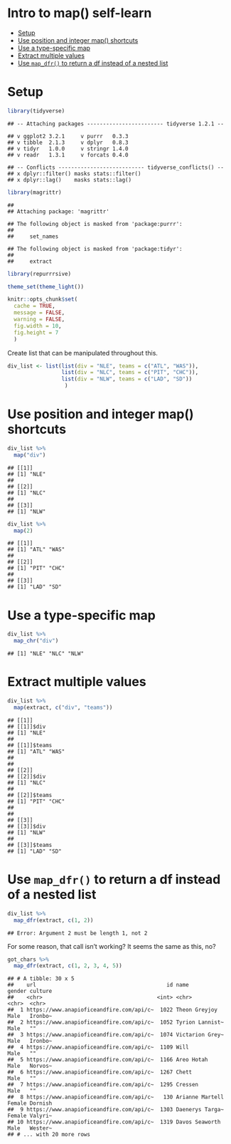 Intro to map() self-learn
================

  - [Setup](#setup)
  - [Use position and integer map()
    shortcuts](#use-position-and-integer-map-shortcuts)
  - [Use a type-specific map](#use-a-type-specific-map)
  - [Extract multiple values](#extract-multiple-values)
  - [Use `map_dfr()` to return a df instead of a nested
    list](#use-map_dfr-to-return-a-df-instead-of-a-nested-list)

# Setup

``` r
library(tidyverse)
```

    ## -- Attaching packages ------------------------ tidyverse 1.2.1 --

    ## v ggplot2 3.2.1     v purrr   0.3.3
    ## v tibble  2.1.3     v dplyr   0.8.3
    ## v tidyr   1.0.0     v stringr 1.4.0
    ## v readr   1.3.1     v forcats 0.4.0

    ## -- Conflicts --------------------------- tidyverse_conflicts() --
    ## x dplyr::filter() masks stats::filter()
    ## x dplyr::lag()    masks stats::lag()

``` r
library(magrittr)
```

    ## 
    ## Attaching package: 'magrittr'

    ## The following object is masked from 'package:purrr':
    ## 
    ##     set_names

    ## The following object is masked from 'package:tidyr':
    ## 
    ##     extract

``` r
library(repurrrsive)

theme_set(theme_light())

knitr::opts_chunk$set(
  cache = TRUE,
  message = FALSE, 
  warning = FALSE, 
  fig.width = 10, 
  fig.height = 7
  )
```

Create list that can be manipulated throughout this.

``` r
div_list <- list(list(div = "NLE", teams = c("ATL", "WAS")),
                 list(div = "NLC", teams = c("PIT", "CHC")),
                 list(div = "NLW", teams = c("LAD", "SD"))
                  )
```

# Use position and integer map() shortcuts

``` r
div_list %>% 
  map("div")
```

    ## [[1]]
    ## [1] "NLE"
    ## 
    ## [[2]]
    ## [1] "NLC"
    ## 
    ## [[3]]
    ## [1] "NLW"

``` r
div_list %>% 
  map(2)
```

    ## [[1]]
    ## [1] "ATL" "WAS"
    ## 
    ## [[2]]
    ## [1] "PIT" "CHC"
    ## 
    ## [[3]]
    ## [1] "LAD" "SD"

# Use a type-specific map

``` r
div_list %>% 
  map_chr("div")
```

    ## [1] "NLE" "NLC" "NLW"

# Extract multiple values

``` r
div_list %>% 
  map(extract, c("div", "teams"))
```

    ## [[1]]
    ## [[1]]$div
    ## [1] "NLE"
    ## 
    ## [[1]]$teams
    ## [1] "ATL" "WAS"
    ## 
    ## 
    ## [[2]]
    ## [[2]]$div
    ## [1] "NLC"
    ## 
    ## [[2]]$teams
    ## [1] "PIT" "CHC"
    ## 
    ## 
    ## [[3]]
    ## [[3]]$div
    ## [1] "NLW"
    ## 
    ## [[3]]$teams
    ## [1] "LAD" "SD"

# Use `map_dfr()` to return a df instead of a nested list

``` r
div_list %>% 
  map_dfr(extract, c(1, 2))
```

    ## Error: Argument 2 must be length 1, not 2

For some reason, that call isn’t working? It seems the same as this, no?

``` r
got_chars %>% 
  map_dfr(extract, c(1, 2, 3, 4, 5))
```

    ## # A tibble: 30 x 5
    ##    url                                         id name            gender culture
    ##    <chr>                                    <int> <chr>           <chr>  <chr>  
    ##  1 https://www.anapioficeandfire.com/api/c~  1022 Theon Greyjoy   Male   Ironbo~
    ##  2 https://www.anapioficeandfire.com/api/c~  1052 Tyrion Lannist~ Male   ""     
    ##  3 https://www.anapioficeandfire.com/api/c~  1074 Victarion Grey~ Male   Ironbo~
    ##  4 https://www.anapioficeandfire.com/api/c~  1109 Will            Male   ""     
    ##  5 https://www.anapioficeandfire.com/api/c~  1166 Areo Hotah      Male   Norvos~
    ##  6 https://www.anapioficeandfire.com/api/c~  1267 Chett           Male   ""     
    ##  7 https://www.anapioficeandfire.com/api/c~  1295 Cressen         Male   ""     
    ##  8 https://www.anapioficeandfire.com/api/c~   130 Arianne Martell Female Dornish
    ##  9 https://www.anapioficeandfire.com/api/c~  1303 Daenerys Targa~ Female Valyri~
    ## 10 https://www.anapioficeandfire.com/api/c~  1319 Davos Seaworth  Male   Wester~
    ## # ... with 20 more rows
